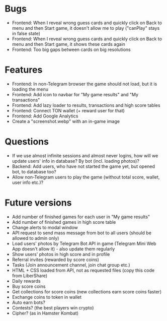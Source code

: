 # Bugs
- Frontend: When I reveal wrong guess cards and quickly click on Back to menu and then Start game, it doesn't allow me to play ("canPlay" stays in false state)
- Frontend: When I reveal wrong guess cards and quickly click on Back to menu and then Start game, it shows these cards again
- Frontend: Too big gaps between cards on big resolutions

# Features
- Frontend: In non-Telegram browser the game should not load, but it is loading the menu
- Frontend: Add icon to navbar for "My game results" and "My transactions"
- Frontend: Add lazy loader to results, transactions and high score tables
- Frontend: Connect TON wallet (+ reward user for that)
- Frontend: Add Google Analytics
- Create a "screenshot.webp" with an in-game image

# Questions
- If we use almost infinite sessions and almost never logins, how will we update users' info in database? By bot (incl. loading photos)?
- Backend: Add users, who have not started the game yet, but opened bot, to database too?
- Allow non-Telegram users to play the game (without total score, wallet, user info etc.)?

# Future versions
- Add number of finished games for each user in "My game results"
- Add number of finished games in high score table
- Change alerts to modal window
- API request to send mass message from bot to all users (should be allowed to admin only)
- Load users' photos by Telegram Bot API in game (Telegram Mini Web App doesn't allow it) - also update them regularly
- Show users' photos in high score and in profile
- Referral invites (rewarded by score coins)
- Tasks (Join announcement channel, join chat group etc.)
- HTML + CSS loaded from API, not as requested files (copy this code from LiberShare)
- Daily rewards
- Buy score coins
- Get collections for score coins (new collections earn score coins faster)
- Exchange coins to token in wallet
- Auto earn bots?
- Contests? (the best players win crypto)
- Cipher? (as in Hamster Kombat)

